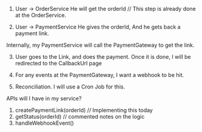 1. User -> OrderService
He will get the orderId
// This step is already done at the OrderService.


2. User -> PaymentService
He gives the orderId,
And he gets back a payment link.

Internally, my PaymentService will call the PaymentGateway
to get the link.

3. User goes to the Link, and does the payment.
Once it is done, I will be redirected to the CallbackUrl page

4. For any events at the PaymentGateway, I want a webhook to be hit.

5. Reconciliation. I will use a Cron Job for this.

APIs will I have in my service?
1. createPaymentLink(orderId)   // Implementing this today
2. getStatus(orderId)    // commented notes on the logic
3. handleWebhookEvent()

